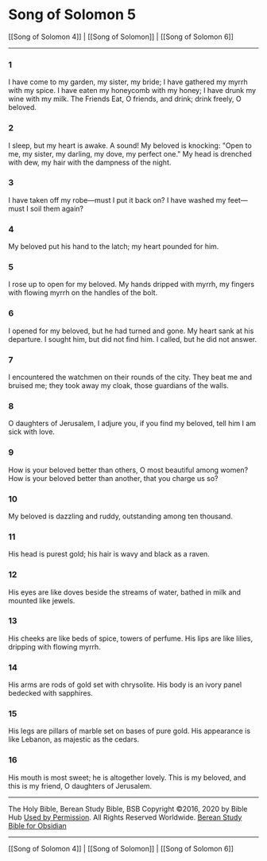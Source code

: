 # Song of Solomon 5

[[Song of Solomon 4]] | [[Song of Solomon]] | [[Song of Solomon 6]]

---

### 1
I have come to my garden, my sister, my bride; I have gathered my myrrh with my spice. I have eaten my honeycomb with my honey; I have drunk my wine with my milk. The Friends Eat, O friends, and drink; drink freely, O beloved.

### 2
I sleep, but my heart is awake. A sound! My beloved is knocking: "Open to me, my sister, my darling, my dove, my perfect one." My head is drenched with dew, my hair with the dampness of the night.

### 3
I have taken off my robe—must I put it back on? I have washed my feet—must I soil them again?

### 4
My beloved put his hand to the latch; my heart pounded for him.

### 5
I rose up to open for my beloved. My hands dripped with myrrh, my fingers with flowing myrrh on the handles of the bolt.

### 6
I opened for my beloved, but he had turned and gone. My heart sank at his departure. I sought him, but did not find him. I called, but he did not answer.

### 7
I encountered the watchmen on their rounds of the city. They beat me and bruised me; they took away my cloak, those guardians of the walls.

### 8
O daughters of Jerusalem, I adjure you, if you find my beloved, tell him I am sick with love.

### 9
How is your beloved better than others, O most beautiful among women? How is your beloved better than another, that you charge us so?

### 10
My beloved is dazzling and ruddy, outstanding among ten thousand.

### 11
His head is purest gold; his hair is wavy and black as a raven.

### 12
His eyes are like doves beside the streams of water, bathed in milk and mounted like jewels.

### 13
His cheeks are like beds of spice, towers of perfume. His lips are like lilies, dripping with flowing myrrh.

### 14
His arms are rods of gold set with chrysolite. His body is an ivory panel bedecked with sapphires.

### 15
His legs are pillars of marble set on bases of pure gold. His appearance is like Lebanon, as majestic as the cedars.

### 16
His mouth is most sweet; he is altogether lovely. This is my beloved, and this is my friend, O daughters of Jerusalem.

---

The Holy Bible, Berean Study Bible, BSB
Copyright ©2016, 2020 by Bible Hub
[Used by Permission](https://berean.bible/terms.htm). All Rights Reserved Worldwide.
[Berean Study Bible for Obsidian](https://github.com/gapmiss/berean-study-bible-for-obsidian)

---

[[Song of Solomon 4]] | [[Song of Solomon]] | [[Song of Solomon 6]]

